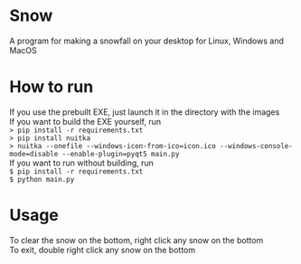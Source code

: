 # Snow
A program for making a snowfall on your desktop for Linux, Windows and MacOS
# How to run
If you use the prebuilt EXE, just launch it in the directory with the images  
If you want to build the EXE yourself, run  
`> pip install -r requirements.txt`  
`> pip install nuitka`  
`> nuitka --onefile --windows-icon-from-ico=icon.ico --windows-console-mode=disable --enable-plugin=pyqt5 main.py`  
If you want to run without building, run  
`$ pip install -r requirements.txt`  
`$ python main.py`  
# Usage
To clear the snow on the bottom, right click any snow on the bottom  
To exit, double right click any snow on the bottom
